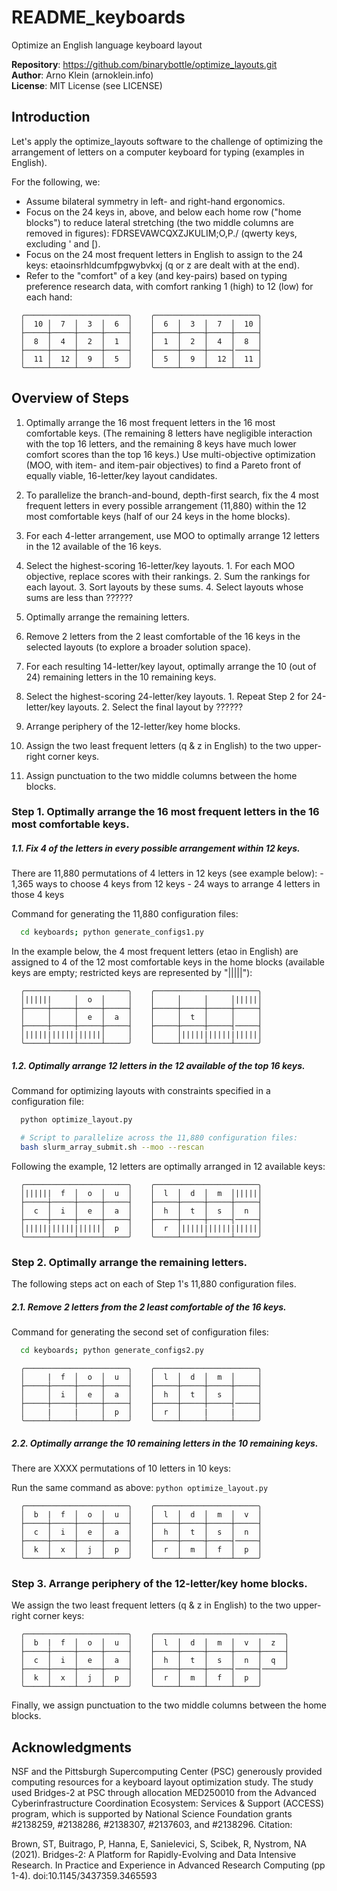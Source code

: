 # README_keyboards

Optimize an English language keyboard layout

**Repository**: https://github.com/binarybottle/optimize_layouts.git  
**Author**: Arno Klein (arnoklein.info)  
**License**: MIT License (see LICENSE)

## Introduction
Let's apply the optimize_layouts software to the challenge of optimizing the 
arrangement of letters on a computer keyboard for typing (examples in English). 

For the following, we:
  - Assume bilateral symmetry in left- and right-hand ergonomics.
  - Focus on the 24 keys in, above, and below each home row ("home blocks")
    to reduce lateral stretching (the two middle columns are removed in figures):
    FDRSEVAWCQXZJKULIM;O,P./ (qwerty keys, excluding ' and [).
  - Focus on the 24 most frequent letters in English to assign to the 24 keys:
    etaoinsrhldcumfpgwybvkxj (q or z are dealt with at the end).
  - Refer to the "comfort" of a key (and key-pairs) based on typing preference 
    research data, with comfort ranking 1 (high) to 12 (low) for each hand:

  ```
    ╭───────────────────────╮    ╭───────────────────────╮
    │  10 │  7  │  3  │  6  │    │  6  │  3  │  7  │  10 │
    ├─────┼─────┼─────┼─────┤    ├─────┼─────┼─────┼─────┤
    │  8  │  4  │  2  │  1  │    │  1  │  2  │  4  │  8  │
    ├─────┼─────┼─────┼─────┤    ├─────┼─────┼─────┤─────┤
    │  11 │  12 │  9  │  5  │    │  5  │  9  │  12 │  11 │
    ╰─────┴─────┴─────┴─────╯    ╰─────┴─────┴─────┴─────╯
  ```

## Overview of Steps
1. Optimally arrange the 16 most frequent letters in the 16 most comfortable keys.
    (The remaining 8 letters have negligible interaction with the top 16 letters,
    and the remaining 8 keys have much lower comfort scores than the top 16 keys.)
    Use multi-objective optimization (MOO, with item- and item-pair objectives) 
    to find a Pareto front of equally viable, 16-letter/key layout candidates.
  1. To parallelize the branch-and-bound, depth-first search, 
      fix the 4 most frequent letters in every possible arrangement (11,880) 
      within the 12 most comfortable keys (half of our 24 keys in the home blocks).
  2. For each 4-letter arrangement, use MOO to optimally arrange 12 letters 
      in the 12 available of the 16 keys.
  3. Select the highest-scoring 16-letter/key layouts.
    1. For each MOO objective, replace scores with their rankings.
    2. Sum the rankings for each layout.
    3. Sort layouts by these sums.
    4. Select layouts whose sums are less than ?????? 

2. Optimally arrange the remaining letters.
  1. Remove 2 letters from the 2 least comfortable of the 16 keys 
      in the selected layouts (to explore a broader solution space).
  2. For each resulting 14-letter/key layout, optimally arrange the 10 
      (out of 24) remaining letters in the 10 remaining keys.
  3. Select the highest-scoring 24-letter/key layouts.
    1. Repeat Step 2 for 24-letter/key layouts.
    2. Select the final layout by ?????? 

3. Arrange periphery of the 12-letter/key home blocks.
  1. Assign the two least frequent letters (q & z in English) 
      to the two upper-right corner keys.
  2. Assign punctuation to the two middle columns between the home blocks. 


### Step 1. Optimally arrange the 16 most frequent letters in the 16 most comfortable keys.

  ##### 1.1. Fix 4 of the letters in every possible arrangement within 12 keys.
  There are 11,880 permutations of 4 letters in 12 keys (see example below):
    - 1,365 ways to choose 4 keys from 12 keys
    - 24 ways to arrange 4 letters in those 4 keys

  Command for generating the 11,880 configuration files:

  ```bash
    cd keyboards; python generate_configs1.py
  ```

  In the example below, the 4 most frequent letters (etao in English)
  are assigned to 4 of the 12 most comfortable keys in the home blocks
  (available keys are empty; restricted keys are represented by "|||||"):

  ```
    ╭───────────────────────╮    ╭───────────────────────╮
    │||||||     │  o  │     │    │     │     │     │|||||│
    ├─────┼─────┼─────┼─────┤    ├─────┼─────┼─────┼─────┤
    │     │     │  e  │  a  │    │     │  t  │     │     │
    ├─────┼─────┼─────┼─────┤    ├─────┼─────┼─────┤─────┤
    │|||||||||||||||||│     │    │     │|||||||||||||||||│
    ╰─────┴─────┴─────┴─────╯    ╰─────┴─────┴─────┴─────╯
  ```

##### 1.2. Optimally arrange 12 letters in the 12 available of the top 16 keys.

Command for optimizing layouts with constraints specified in a configuration file:

  ```bash
    python optimize_layout.py

    # Script to parallelize across the 11,880 configuration files:
    bash slurm_array_submit.sh --moo --rescan
  ```

  Following the example, 12 letters are optimally arranged in 12 available keys:

  ```
    ╭───────────────────────╮    ╭───────────────────────╮
    │||||||  f  │  o  │  u  │    │  l  │  d  │  m  │|||||│
    ├─────┼─────┼─────┼─────┤    ├─────┼─────┼─────┼─────┤
    │  c  │  i  │  e  │  a  │    │  h  │  t  │  s  │  n  │
    ├─────┼─────┼─────┼─────┤    ├─────┼─────┼─────┤─────┤
    │|||||||||||||||||│  p  │    │  r  │|||||||||||||||||│
    ╰─────┴─────┴─────┴─────╯    ╰─────┴─────┴─────┴─────╯
  ```

### Step 2. Optimally arrange the remaining letters.
The following steps act on each of Step 1's 11,880 configuration files. 

  ##### 2.1. Remove 2 letters from the 2 least comfortable of the 16 keys.

  Command for generating the second set of configuration files:

  ```bash
    cd keyboards; python generate_configs2.py
  ```

  ```
    ╭───────────────────────╮    ╭───────────────────────╮
    │     |  f  │  o  │  u  │    │  l  │  d  │  m  │     │
    ├─────┼─────┼─────┼─────┤    ├─────┼─────┼─────┼─────┤
    │     │  i  │  e  │  a  │    │  h  │  t  │  s  │     │
    ├─────┼─────┼─────┼─────┤    ├─────┼─────┼─────┤─────┤
    │     |     |     │  p  │    │  r  │     |     |     │
    ╰─────┴─────┴─────┴─────╯    ╰─────┴─────┴─────┴─────╯
  ```

  ##### 2.2. Optimally arrange the 10 remaining letters in the 10 remaining keys.
  There are XXXX permutations of 10 letters in 10 keys:

  Run the same command as above: `python optimize_layout.py`

  ```
    ╭───────────────────────╮    ╭───────────────────────╮
    │  b  |  f  │  o  │  u  │    │  l  │  d  │  m  │  v  │
    ├─────┼─────┼─────┼─────┤    ├─────┼─────┼─────┼─────┤
    │  c  │  i  │  e  │  a  │    │  h  │  t  │  s  │  n  │
    ├─────┼─────┼─────┼─────┤    ├─────┼─────┼─────┤─────┤
    │  k  │  x  │  j  │  p  │    │  r  │  m  │  f  │  p  │
    ╰─────┴─────┴─────┴─────╯    ╰─────┴─────┴─────┴─────╯
  ```

### Step 3. Arrange periphery of the 12-letter/key home blocks.
We assign the two least frequent letters (q & z in English) 
to the two upper-right corner keys:

  ```
    ╭───────────────────────╮    ╭─────────────────────────────╮
    │  b  |  f  │  o  │  u  │    │  l  │  d  │  m  │  v  │  z  │
    ├─────┼─────┼─────┼─────┤    ├─────┼─────┼─────┼─────┼─────┤
    │  c  │  i  │  e  │  a  │    │  h  │  t  │  s  │  n  │  q  │
    ├─────┼─────┼─────┼─────┤    ├─────┼─────┼─────┤─────┤─────╯
    │  k  │  x  │  j  │  p  │    │  r  │  m  │  f  │  p  │
    ╰─────┴─────┴─────┴─────╯    ╰─────┴─────┴─────┴─────╯
  ```

Finally, we assign punctuation to the two middle columns between the home blocks. 


## Acknowledgments
NSF and the Pittsburgh Supercomputing Center (PSC) generously provided 
computing resources for a keyboard layout optimization study. 
The study used Bridges-2 at PSC through allocation MED250010 from the 
Advanced Cyberinfrastructure Coordination Ecosystem: Services & Support 
(ACCESS) program, which is supported by National Science Foundation grants 
#2138259, #2138286, #2138307, #2137603, and #2138296. Citation:

  Brown, ST, Buitrago, P, Hanna, E, Sanielevici, S, Scibek, R, 
  Nystrom, NA (2021). Bridges-2: A Platform for Rapidly-Evolving 
  and Data Intensive Research. In Practice and Experience in 
  Advanced Research Computing (pp 1-4). doi:10.1145/3437359.3465593
